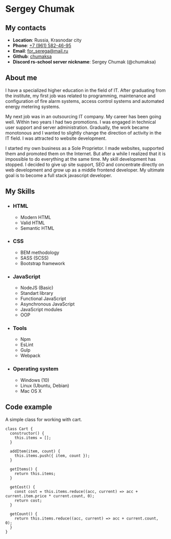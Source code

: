 # Sergey Chumak

## My contacts
* __Location__: Russia, Krasnodar city
* __Phone__: [+7 (961) 582-46-95](tel:+79615824695)
* __Email__: [for_serega@mail.ru](mailto:for_serega@mail.ru)
* __Github__: [chumaksa](https://github.com/chumaksa)
* __Discord rs-school server nickname__: Sergey Chumak (@chumaksa)

## About me
I have a specialized higher education in the field of IT. After graduating from the institute, my first job was related to programming, maintenance and configuration of fire alarm systems, access control systems and automated energy metering systems.

My next job was in an outsourcing IT company. My career has been going well. Within two years I had two promotions. I was engaged in technical user support and server administration. Gradually, the work became monotonous and I wanted to slightly change the direction of activity in the IT field. I was attracted to website development.

I started my own business as a Sole Proprietor. I made websites, supported them and promoted them on the Internet. But after a while I realized that it is impossible to do everything at the same time. My skill development has stopped. I decided to give up site support, SEO and concentrate directly on web development and grow up as a middle frontend developer. My ultimate goal is to become a full stack javascript developer.

## My Skills
* ### HTML
	* Modern HTML
	* Valid HTML
	* Semantic HTML
* ### CSS
	* BEM methodology
	* SASS (SCSS)
	* Bootstrap framework
* ### JavaScript
	* NodeJS (Basic)
	* Standart library
	* Functional JavaScript
	* Asynchronous JavaScript
	* JavaScript modules
	* OOP
* ### Tools
	* Npm
	* EsLint
	* Gulp
	* Webpack
* ### Operating system
	* Windows (10)
	* Linux (Ubuntu, Debian)
	* Mac OS X

## Code example
A simple class for working with cart.

```
class Cart {
  constructor() {
    this.items = [];
  }

  addItem(item, count) {
    this.items.push({ item, count });
  }

  getItems() {
    return this.items;
  }

  getCost() {
    const cost = this.items.reduce((acc, current) => acc + current.item.price * current.count, 0);
    return cost;
  }

  getCount() {
    return this.items.reduce((acc, current) => acc + current.count, 0);
  }
}